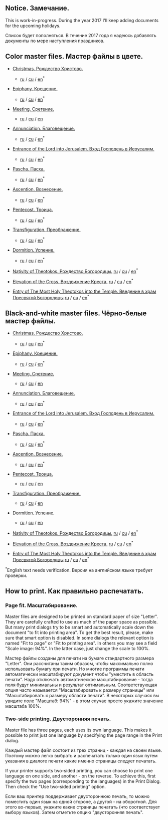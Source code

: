 ## Notice. Замечание.
This is work-in-progress. During the year 2017 I'll keep adding documents for the upcoming holidays.

Список будет пополняться. В течение 2017 года я надеюсь добавлять документы по мере наступления праздников.

## Color master files. Мастер файлы в цвете.

* [Christmas. Рождество Христово.](files/christmas.pdf)
  - [ru](files/christmas-ru.pdf) / [cu](files/christmas-cu.pdf) / [en](files/christmas-en.pdf)<sup>*</sup>

* [Epiphany. Крещение.](files/epiphany.pdf)
  - [ru](files/epiphany-ru.pdf) / [cu](files/epiphany-cu.pdf) / [en](files/epiphany-en.pdf)<sup>*</sup>

* [Meeting. Сретение.](files/meeting.pdf)
  - [ru](files/meeting-ru.pdf) / [cu](files/meeting-cu.pdf) / [en](files/meeting-en.pdf)

* [Annunciation. Благовещение.](files/annunciation.pdf)
  - [ru](files/annunciation-ru.pdf) / [cu](files/annunciation-cu.pdf) / [en](files/annunciation-en.pdf)<sup>*</sup>

* [Entrance of the Lord into Jerusalem. Вход Господень в Иерусалим.](files/palm.pdf)
  - [ru](files/palm-ru.pdf) / [cu](files/palm-cu.pdf) / [en](files/palm-en.pdf)<sup>*</sup>

* [Pascha. Пасха.](files/easter.pdf)
  - [ru](files/easter-ru.pdf) / [cu](files/easter-cu.pdf) / [en](files/easter-en.pdf)<sup>*</sup>

* [Ascention. Вознесение.](files/ascention.pdf)
  - [ru](files/ascention-ru.pdf) / [cu](files/ascention-cu.pdf) / [en](files/ascention-en.pdf)<sup>*</sup>

* [Pentecost. Троица.](files/pentecost.pdf)
  - [ru](files/pentecost-ru.pdf) / [cu](files/pentecost-cu.pdf) / [en](files/pentecost-en.pdf)<sup>*</sup>

* [Transfiguration. Преображение.](files/transfiguration.pdf)
  - [ru](files/transfiguration-ru.pdf) / [cu](files/transfiguration-cu.pdf) / [en](files/transfiguration-en.pdf)<sup>*</sup>

* [Dormition. Успение.](files/dormition.pdf)
  - [ru](files/dormition-ru.pdf) / [cu](files/dormition-cu.pdf) / [en](files/dormition-en.pdf)<sup>*</sup>

* [Nativity of Theotokos. Рождество Богородицы.](files/nativity.pdf)
  [ru](files/nativity-ru.pdf) / [cu](files/nativity-cu.pdf) / [en](files/nativity-en.pdf)<sup>*</sup>

* [Elevation of the Cross. Воздвижение Креста.](files/elevation.pdf)
  [ru](files/elevation-ru.pdf) / [cu](files/elevation-cu.pdf) / [en](files/elevation-en.pdf)<sup>*</sup>

* [Entry of The Most Holy Theotokos into the Temple. Введение в храм Пресвятой Богородицы](files/entry.pdf)
  [ru](files/entry-ru.pdf) /
  [cu](files/entry-cu.pdf) / [en](files/entry-en.pdf)<sup>*</sup>

## Black-and-white master files. Чёрно-белые мастер файлы.

* [Christmas. Рождество Христово.](files/christmas-bw.pdf)
  - [ru](files/christmas-bw-ru.pdf) / [cu](files/christmas-bw-cu.pdf) / [en](files/christmas-bw-en.pdf)<sup>*</sup>

* [Epiphany. Крещение.](files/epiphany-bw.pdf)
  - [ru](files/epiphany-bw-ru.pdf) / [cu](files/epiphany-bw-cu.pdf) / [en](files/epiphany-bw-en.pdf)<sup>*</sup>

* [Meeting. Сретение.](files/meeting-bw.pdf)
  - [ru](files/meeting-bw-ru.pdf) / [cu](files/meeting-bw-cu.pdf) / [en](files/meeting-bw-en.pdf)

* [Annunciation. Благовещение.](files/annunciation-bw.pdf)
  - [ru](files/annunciation-bw-ru.pdf) / [cu](files/annunciation-bw-cu.pdf) / [en](files/annunciation-bw-en.pdf)<sup>*</sup>

* [Entrance of the Lord into Jerusalem. Вход Господень в Иерусалим.](files/palm-bw.pdf)
  - [ru](files/palm-bw-ru.pdf) / [cu](files/palm-bw-cu.pdf) / [en](files/palm-bw-en.pdf)<sup>*</sup>

* [Pascha. Пасха.](files/easter-bw.pdf)
  - [ru](files/easter-bw-ru.pdf) / [cu](files/easter-bw-cu.pdf) / [en](files/easter-bw-en.pdf)<sup>*</sup>

* [Ascention. Вознесение.](files/ascention-bw.pdf)
  - [ru](files/ascention-bw-ru.pdf) / [cu](files/ascention-bw-cu.pdf) / [en](files/ascention-bw-en.pdf)<sup>*</sup>

* [Pentecost. Троица.](files/pentecost-bw.pdf)
  - [ru](files/pentecost-bw-ru.pdf) / [cu](files/pentecost-bw-cu.pdf) / [en](files/pentecost-bw-en.pdf)

* [Transfiguration. Преображение.](files/transfiguration-bw.pdf)
  - [ru](files/transfiguration-bw-ru.pdf) / [cu](files/transfiguration-bw-cu.pdf) / [en](files/transfiguration-bw-en.pdf)

* [Dormition. Успение.](files/dormition-bw.pdf)
  - [ru](files/dormition-bw-ru.pdf) / [cu](files/dormition-bw-cu.pdf) / [en](files/dormition-bw-en.pdf)

* [Nativity of Theotokos. Рождество Богородицы.](files/nativity-bw.pdf)
  [ru](files/nativity-bw-ru.pdf) / [cu](files/nativity-bw-cu.pdf) / [en](files/nativity-bw-en.pdf)<sup>*</sup>

* [Elevation of the Cross. Воздвижение Креста.](files/elevation-bw.pdf)
  [ru](files/elevation-bw-ru.pdf) / [cu](files/elevation-bw-cu.pdf) / [en](files/elevation-bw-en.pdf)<sup>*</sup>

* [Entry of The Most Holy Theotokos into the Temple. Введение в храм Пресвятой Богородицы](files/entry-bw.pdf)
  [ru](files/entry-bw-ru.pdf) /
  [cu](files/entry-bw-cu.pdf) / [en](files/entry-bw-en.pdf)<sup>*</sup>

<sup>*</sup>English text needs verification. Версия на английском языке требует проверки.

## How to print. Как правильно распечатать.

### Page fit. Масштабирование.

Master files are designed to be printed on standard paper of size "Letter".
They are carefully crafted to use as much of the paper space as possible. But many print dialogs
try to be smart and automatically scale down the document "to fit into printing area".
To get the best result, please, make sure that smart option is disabled. In some dialogs the relevant option is named "Fit to page" or "Fit to printing area". In others you may see a field "Scale image: 94%". In the latter case, just change the
scale to 100%.

Мастер файлы созданы для печати на бумаге стандартного размера "Letter".
Они расcчитаны таким образoм, чтобы максимально полно использовать бумагу при печати. Но многие программы печати
автоматически масштабируют документ чтобы "уместить в область печати". Надо отключать автоматическое масштабирование - тогда поля будут минимальны и результат оптимальным. Соответствующая опция часто называется "Масштабировать к размеру страницы" или "Масштабировать к размеру области печати". В некоторых случаях вы увидите поле "Масштаб: 94%" - в этом случае просто укажите значение масштаба 100%.

### Two-side printing. Двусторонняя печать.

Master file has three pages, each uses its own language. This makes it possible to print just one language by
specifying the page range in the Print dialog.

Каждый мастер файл состоит из трех страниц - каждая на своем языке. Поэтому можно легко выбрать и распечатать только один
язык путем указания в диалоге печати какие именно страницы следует печатать.

If your printer supports two-sided printing, you can choose to print one language on one side, and another - on the reverse.
To achieve this, first specify the two pages (corresponding to the languages) in the Print Dialog. Then check the "Use two-sided printing" option.

Если ваш принтер поддерживает двустороннюю печать, то можно поместить один язык на одной стороне, а другой - на оборотной.
Для этого во-первых, укажите какие страницы печатать (что соответствует выбору языков). Затем отметьте опцию "двусторонняя печать".
